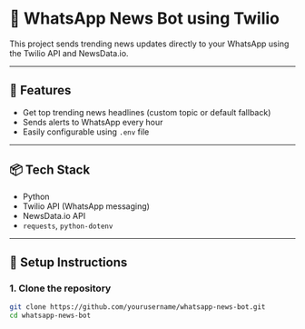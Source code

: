 # 📰 WhatsApp News Bot using Twilio

This project sends trending news updates directly to your WhatsApp using the Twilio API and NewsData.io.

---

## 🚀 Features

- Get top trending news headlines (custom topic or default fallback)
- Sends alerts to WhatsApp every hour
- Easily configurable using `.env` file

---

## 📦 Tech Stack

- Python
- Twilio API (WhatsApp messaging)
- NewsData.io API
- `requests`, `python-dotenv`

---

## 🔐 Setup Instructions

### 1. Clone the repository

```bash
git clone https://github.com/yourusername/whatsapp-news-bot.git
cd whatsapp-news-bot
